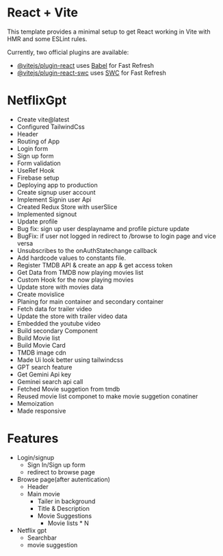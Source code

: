 # React + Vite

This template provides a minimal setup to get React working in Vite with HMR and some ESLint rules.

Currently, two official plugins are available:

- [@vitejs/plugin-react](https://github.com/vitejs/vite-plugin-react/blob/main/packages/plugin-react/README.md) uses [Babel](https://babeljs.io/) for Fast Refresh
- [@vitejs/plugin-react-swc](https://github.com/vitejs/vite-plugin-react-swc) uses [SWC](https://swc.rs/) for Fast Refresh

# NetflixGpt

- Create vite@latest
- Configured TailwindCss
- Header
- Routing of App
- Login form
- Sign up form
- Form validation
- UseRef Hook
- Firebase setup
- Deploying app to production
- Create signup user account
- Implement Signin user Api
- Created Redux Store with userSlice
- Implemented signout
- Update profile
- Bug fix: sign up user desplayname and profile picture update
- BugFix: if user not logged in redirect to /browse to login page and vice versa
- Unsubscribes to the onAuthStatechange callback
- Add hardcode values to constants file.
- Register TMDB API & create an app & get access token
- Get Data from TMDB now playing movies list
- Custom Hook for the now playing movies
- Update store with movies data
- Create movislice
- Planing for main container and secondary container
- Fetch data for trailer video
- Update the store with trailer video data
- Embedded the youtube video
- Build secondary Component
- Build Movie list
- Build Movie Card
- TMDB image cdn
- Made Ui look better using tailwindcss
- GPT search feature
- Get Gemini Api key
- Geminei search api call
- Fetched Movie suggetion from tmdb
- Reused movie list componet to make movie suggetion conatiner
- Memoization
- Made responsive

# Features

- Login/signup
  - Sign In/Sign up form
  - redirect to browse page
- Browse page(after autentication)
  - Header
  - Main movie
    - Tailer in background
    - Title & Description
    - Movie Suggestions
      - Movie lists \* N
- Netflix gpt
  - Searchbar
  - movie suggestion
